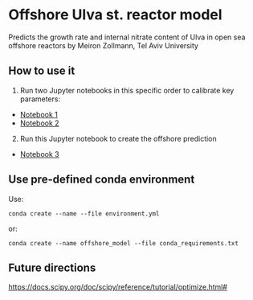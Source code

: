 # Offshore Ulva st. reactor model
Predicts the growth rate and internal nitrate content of Ulva in open sea offshore reactors by Meiron Zollmann, Tel Aviv University

## How to use it
1. Run two Jupyter notebooks in this specific order to calibrate key parameters: 
- [Notebook 1](/notebooks/1_Indoor_system_optimisation_HighRes_nofSfT.ipynb)
- [Notebook 2](/notebooks/2_Brine_system_optimization_new_constant_miu.ipynb)

2. Run this Jupyter notebook to create the offshore prediction
- [Notebook 3](/notebooks/3_Reverse_engineering_Offshore_Next.ipynb)

## Use pre-defined conda environment
Use: 

    conda create --name --file environment.yml

or:

    conda create --name offshore_model --file conda_requirements.txt

## Future directions
https://docs.scipy.org/doc/scipy/reference/tutorial/optimize.html#





